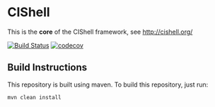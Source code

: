 # CIShell

This is the **core** of the CIShell framework, see http://cishell.org/

[![Build Status](https://travis-ci.com/CIShell/CIShell.svg?branch=develop)](https://travis-ci.com/CIShell/CIShell) 
[![codecov](https://codecov.io/gh/CIShell/CIShell/branch/master/graph/badge.svg)](https://codecov.io/gh/CIShell/CIShell)

## Build Instructions

This repository is built using maven. To build this repository, just run:
```
mvn clean install
```
